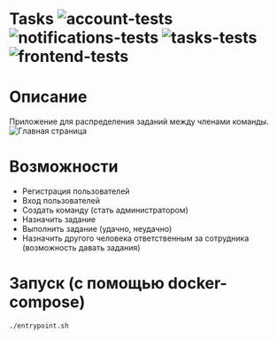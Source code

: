 # Tasks ![account-tests](https://github.com/izveigor/tasks/actions/workflows/account-tests.yml/badge.svg) ![notifications-tests](https://github.com/izveigor/tasks/actions/workflows/notifications-tests.yml/badge.svg) ![tasks-tests](https://github.com/izveigor/tasks/actions/workflows/tasks-tests.yml/badge.svg) ![frontend-tests](https://github.com/izveigor/tasks/actions/workflows/frontend-tests.yml/badge.svg)
# Описание
Приложение для распределения заданий между членами команды.
![Главная страница](https://user-images.githubusercontent.com/68601180/210048890-d14aff51-9e6a-4b2f-b011-e0f03f90110a.png)
# Возможности
- Регистрация пользователей
- Вход пользователей
- Создать команду (стать администратором)
- Назначить задание
- Выполнить задание (удачно, неудачно)
- Назначить другого человека ответственным за сотрудника (возможность давать задания)
# Запуск (с помощью docker-compose)
```
./entrypoint.sh
```